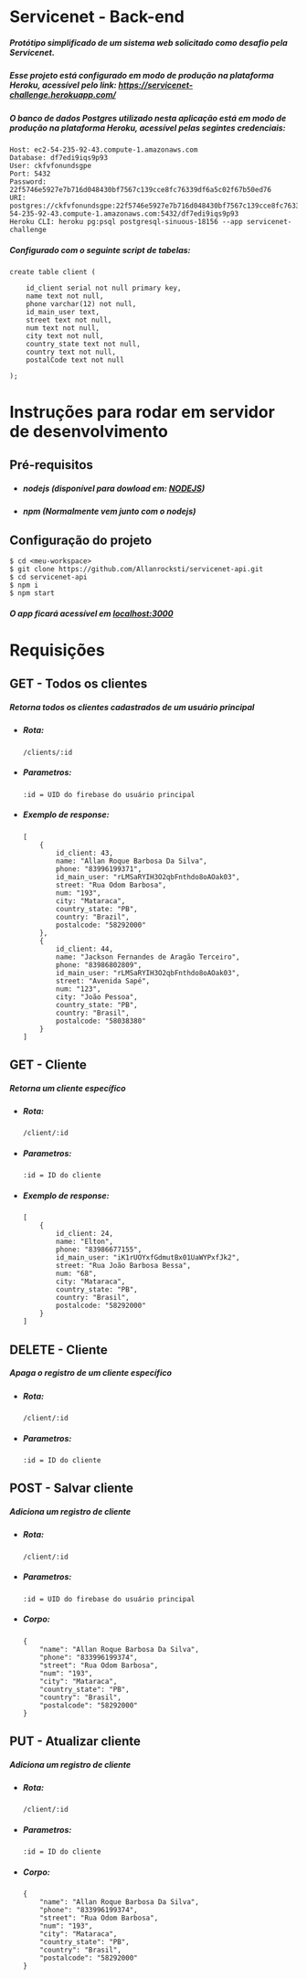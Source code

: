 # Servicenet - Back-end

##### Protótipo simplificado de um sistema web solicitado como desafio pela Servicenet.

##### Esse projeto está configurado em modo de produção na plataforma Heroku, acessível pelo link: https://servicenet-challenge.herokuapp.com/

##### O banco de dados Postgres utilizado nesta aplicação está em modo de produção na plataforma Heroku, acessível pelas segintes credenciais:

```
Host: ec2-54-235-92-43.compute-1.amazonaws.com
Database: df7edi9iqs9p93
User: ckfvfonundsgpe
Port: 5432
Password: 22f5746e5927e7b716d048430bf7567c139cce8fc76339df6a5c02f67b50ed76
URI: postgres://ckfvfonundsgpe:22f5746e5927e7b716d048430bf7567c139cce8fc76339df6a5c02f67b50ed76@ec2-54-235-92-43.compute-1.amazonaws.com:5432/df7edi9iqs9p93
Heroku CLI: heroku pg:psql postgresql-sinuous-18156 --app servicenet-challenge
```
##### Configurado com o seguinte script de tabelas:
```
create table client (

    id_client serial not null primary key,
	name text not null,
	phone varchar(12) not null,
    id_main_user text,
    street text not null,
	num text not null,
	city text not null,
	country_state text not null,
	country text not null,
	postalCode text not null

);
```
# Instruções para rodar em servidor de desenvolvimento

## Pré-requisitos
- ##### nodejs (disponível para dowload em: [NODEJS](nodejs.org))
- ##### npm (Normalmente vem junto com o nodejs)

## Configuração do projeto
```
$ cd <meu-workspace>
$ git clone https://github.com/Allanrocksti/servicenet-api.git
$ cd servicenet-api
$ npm i
$ npm start
```
##### O app ficará acessível em [localhost:3000](localhost:3000)

# Requisições

## GET - Todos os clientes

##### Retorna todos os clientes cadastrados de um usuário principal

- ##### Rota:
	``` /clients/:id ```
- ##### Parametros:
	``` :id = UID do firebase do usuário principal ```
- ##### Exemplo de response:
	```
    [
        {
            id_client: 43,
            name: "Allan Roque Barbosa Da Silva",
            phone: "83996199371",
            id_main_user: "rLMSaRYIH3O2qbFnthdo8oAOak03",
            street: "Rua Odom Barbosa",
            num: "193",
            city: "Mataraca",
            country_state: "PB",
            country: "Brazil",
            postalcode: "58292000"
        },
        {
            id_client: 44,
            name: "Jackson Fernandes de Aragão Terceiro",
            phone: "83986802809",
            id_main_user: "rLMSaRYIH3O2qbFnthdo8oAOak03",
            street: "Avenida Sapé",
            num: "123",
            city: "João Pessoa",
            country_state: "PB",
            country: "Brasil",
            postalcode: "58038380"
        }
    ]
    ```

## GET - Cliente

##### Retorna um cliente específico

- ##### Rota:
	``` /client/:id ```
- ##### Parametros:
	``` :id = ID do cliente ```
- ##### Exemplo de response:
	```
    [
        {
            id_client: 24,
            name: "Elton",
            phone: "83986677155",
            id_main_user: "iK1rUOYxfGdmutBx01UaWYPxfJk2",
            street: "Rua João Barbosa Bessa",
            num: "68",
            city: "Mataraca",
            country_state: "PB",
            country: "Brasil",
            postalcode: "58292000"
        }
    ]
    ```

## DELETE - Cliente

##### Apaga o registro de um cliente específico

- ##### Rota:
	``` /client/:id ```
- ##### Parametros:
	``` :id = ID do cliente ```

## POST - Salvar cliente

##### Adiciona um registro de cliente

- ##### Rota:
	``` /client/:id ```
- ##### Parametros:
	``` :id = UID do firebase do usuário principal ```
- ##### Corpo:
	```
	{
        "name": "Allan Roque Barbosa Da Silva",
        "phone": "833996199374",
        "street": "Rua Odom Barbosa",
        "num": "193",
        "city": "Mataraca",
        "country_state": "PB",
        "country": "Brasil",
        "postalcode": "58292000"
    }
    ```

## PUT - Atualizar cliente

##### Adiciona um registro de cliente

- ##### Rota:
	``` /client/:id ```
- ##### Parametros:
	``` :id = ID do cliente ```
- ##### Corpo:
	```
	{
        "name": "Allan Roque Barbosa Da Silva",
        "phone": "833996199374",
        "street": "Rua Odom Barbosa",
        "num": "193",
        "city": "Mataraca",
        "country_state": "PB",
        "country": "Brasil",
        "postalcode": "58292000"
    }
    ```
